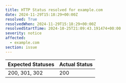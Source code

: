 ```yaml
---
title: HTTP Status resolved for example.com
date: 2024-11-29T15:18:29+00:00Z
resolved: True
resolvedWhen: 2024-11-29T15:18:29+00:00Z
resolvedStartTime: 2024-10-25T21:09:43.191474+00:00
severity: notice
affected:
  - example.com
section: issue
---
```


| Expected Statuses | Actual Status  |
|-------------------|----------------|
| 200, 301, 302 | 200 |
